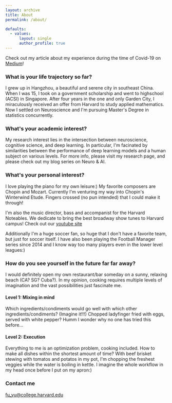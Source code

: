 ```yaml
---
layout: archive
title: About
permalink: /about/

defaults:
  - values:
      layout: single
      author_profile: true
---
```


Check out my article about my experience during the time of Covid-19 on [Medium](https://medium.com/@fu_yu_6553/memoir-for-the-time-of-covid-19-part-i-january-to-march-dcc3a793be75)!

### What is your life trajectory so far?
I grew up in Hangzhou, a beautiful and serene city in southeast China. When I was 15, I took on a government scholarship and went to highschool (ACSI) in Singapore. After four years in the one and only Garden City, I miraculously received an offer from Harvard to study applied mathematics. Now I settled on Neuroscience and I'm pursuing Master's Degree in statistics concurrently.

### What's your academic interest?
My research interest lies in the intersection between neuroscience, cognitive science, and deep learning. In particular, I'm facinated by similarities between the performance of deep learning models and a human subject on various levels. For more info, please visit my research page, and please check out my blog series on Neuro & AI.

### What's your personal interest?
I love playing the piano for my own leisure:) My favorite composers are Chopin and Mozart. Currently I'm venturing my way into Chopin's Winterwind Etude. Fingers crossed (no pun intended) that I could make it through! 

I'm also the music director, bass and accompanist for the Harvard Noteables. We dedicate to bring the best broadway show tunes to Harvard campus! Check out our [youtube site](https://www.youtube.com/user/HarvardNoteables)

Additionally I'm a huge soccer fan, so huge that I don't have a favorite team, but just for soccer itself. I have also been playing the Football Manager series since 2014 and I know way too many players even in the lower level leagues:)

### How do you see yourself in the future far far away?
I would definitely open my own restaurant/bar someday on a sunny, relaxing beach (CA? SG? Cuba?). In my opinion, cooking requires multiple levels of imagination and the vast possibilities just fascinate me.
#### Level 1: Mixing in mind
Which ingredients/condiments would go well with which other ingredients/condiments? (Imagine it!!!) Chopped ladyfinger fried with eggs, served with white pepper? Humm I wonder why no one has tried this before... 
#### Level 2: Execution
Everything to me is an optimization problem, cooking included. How to make all dishes within the shortest amount of time? With beef brisket stewing with tomatos and potatos in my pot, I'm chopping the freshest veggies while the water is boiling in kettle. I imagine the whole workflow in my head once before I put on my apron:)

### Contact me

[fu_yu@college.harvard.edu](mailto:fu_yu@college.harvard.edu)
